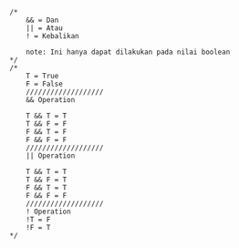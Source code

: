 	/*
		&& = Dan
		|| = Atau
		! = Kebalikan

		note: Ini hanya dapat dilakukan pada nilai boolean
	*/
	/*
		T = True
		F = False
		///////////////////
		&& Operation

		T && T = T
		T && F = F
		F && T = F
		F && F = F
		///////////////////
		|| Operation

		T && T = T
		T && F = T
		F && T = T
		F && F = F
		///////////////////
		! Operation
		!T = F
		!F = T
	*/
